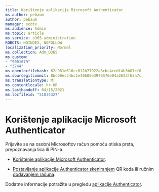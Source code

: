 ```yaml
---
title: Korištenje aplikacije Microsoft Authenticator
ms.author: pebaum
author: pebaum
manager: scotv
ms.audience: Admin
ms.topic: article
ms.service: o365-administration
ROBOTS: NOINDEX, NOFOLLOW
localization_priority: Normal
ms.collection: Adm_O365
ms.custom:
- "9001679"
- "3744"
ms.openlocfilehash: 62c981d616cc612b77922a8cbc4cedf4b3b87cf0
ms.sourcegitcommit: 8bc60ec34bc1e40685e3976576e04a2623f63a7c
ms.translationtype: MT
ms.contentlocale: hr-HR
ms.lasthandoff: 04/15/2021
ms.locfileid: "51834327"
---
```

# <a name="using-the-microsoft-authenticator-app"></a>Korištenje aplikacije Microsoft Authenticator

Prijavite se na osobni Microsoftov račun pomoću otiska prsta, prepoznavanja lica ili PIN-a.

- [Korištenje aplikacije Microsoft Authenticator](https://support.microsoft.com/help/4026727/microsoft-account-how-to-use-the-microsoft-authenticator-app). 

- [Postavljanje aplikacije Authenticator skeniranjem](https://docs.microsoft.com/azure/active-directory/user-help/security-info-setup-auth-app) QR koda ili ručnim [dodavanjem računa](https://docs.microsoft.com/azure/active-directory/user-help/user-help-auth-app-add-account-manual).  

Dodatne informacije potražite u pregledu [aplikacije Authenticator](https://docs.microsoft.com/azure/active-directory/user-help/user-help-auth-app-overview).

